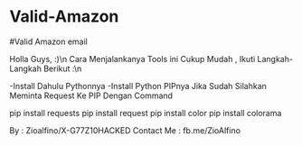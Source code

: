 # Valid-Amazon
#Valid Amazon email
 
Holla Guys, :)\n
Cara Menjalankanya Tools ini Cukup Mudah , Ikuti Langkah-Langkah Berikut :\n
 
-Install Dahulu Pythonnya
-Install Python PIPnya
Jika Sudah Silahkan Meminta Request Ke PIP
Dengan Command 

pip install requests
pip install request
pip install color
pip install colorama

By : Zioalfino/X-G77Z10HACKED
Contact Me : fb.me/ZioAlfino
